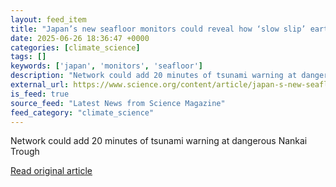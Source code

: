 ```yaml
---
layout: feed_item
title: "Japan’s new seafloor monitors could reveal how ‘slow slip’ earthquakes turn into big ones"
date: 2025-06-26 18:36:47 +0000
categories: [climate_science]
tags: []
keywords: ['japan', 'monitors', 'seafloor']
description: "Network could add 20 minutes of tsunami warning at dangerous Nankai Trough"
external_url: https://www.science.org/content/article/japan-s-new-seafloor-monitors-could-reveal-how-slow-slip-earthquakes-turn-big-ones
is_feed: true
source_feed: "Latest News from Science Magazine"
feed_category: "climate_science"
---
```


Network could add 20 minutes of tsunami warning at dangerous Nankai Trough

[Read original article](https://www.science.org/content/article/japan-s-new-seafloor-monitors-could-reveal-how-slow-slip-earthquakes-turn-big-ones)
